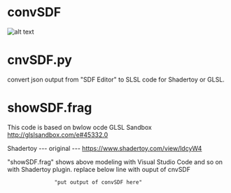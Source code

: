 # convSDF

![alt text](https://github.com/ultrahamet/cnvSDF/blob.jpg?raw=true)

# cnvSDF.py

convert json output from "SDF Editor" to SLSL code for Shadertoy or GLSL.




# showSDF.frag

This code is based on bwlow ocde
GLSL Sandbox
http://glslsandbox.com/e#45332.0

Shadertoy --- original ---
https://www.shadertoy.com/view/ldcyW4

"showSDF.frag" shows above modeling with Visual Studio Code and so on  with Shadertoy plugin.
replace below line with ouput of cnvSDF


                   "put output of convSDF here"                                  

